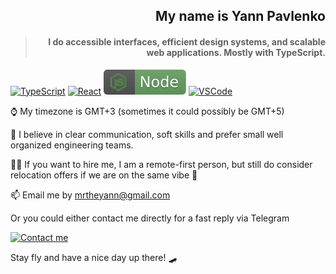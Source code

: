 <h2 align="right">My name is Yann Pavlenko</h2>
<blockquote align="right"><h4>I do accessible interfaces, efficient design systems, and scalable web applications. Mostly with TypeScript.</h4></blockquote>

[![TypeScript](https://badges.aleen42.com/src/typescript.svg)]()
[![React](https://badges.aleen42.com/src/react.svg)]()
[![Node](https://github.com/aleen42/badges/raw/master/src/node.svg)]()
[![VSCode](https://badges.aleen42.com/src/visual_studio_code.svg)]()

⌚️ My timezone is GMT+3 (sometimes it could possibly be GMT+5)

💼 I believe in clear communication, soft skills and prefer small well organized engineering teams.

👩‍💼 If you want to hire me, I am a remote-first person, but still do consider relocation offers if we are on the same vibe 🤙

📫 Email me by [mrtheyann@gmail.com](mrtheyann@gmail.com)

Or you could either contact me directly for a fast reply via Telegram

[![Contact me](https://badges.aleen42.com/src/telegram.svg)](https://t.me/mrtheyann)

Stay fly and have a nice day up there! 🛹

